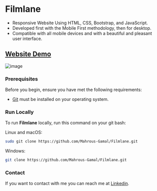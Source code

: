 # Filmlane
- Responsive Website Using HTML, CSS, Bootstrap, and JavaScript.
- Developed first with the Mobile First methodology, then for desktop.
- Compatible with all mobile devices and with a beautiful and pleasant user interface.

## [Website Demo](https://mahrous-gamal.github.io/Filmlane/)

![image](https://github.com/Mahrous-Gamal/Filmlane/assets/105131896/5a5ce5c4-b532-4505-8f7d-a499f6f788f1)


### Prerequisites

Before you begin, ensure you have met the following requirements:

* [Git](https://git-scm.com/downloads "Download Git") must be installed on your operating system.

### Run Locally

To run **Filmlane** locally, run this command on your git bash:

Linux and macOS:

```bash
sudo git clone https://github.com/Mahrous-Gamal/Filmlane.git
```
Windows:

```bash
git clone https://github.com/Mahrous-Gamal/Filmlane.git
```

### Contact

If you want to contact with me you can reach me at [Linkedin](https://www.linkedin.com/in/mahrous-gamal-044693218/).
